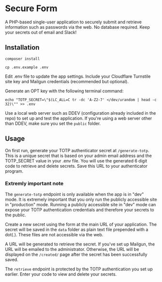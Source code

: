 # Secure Form

A PHP-based single-user application to securely submit and retrieve information such as passwords via the web. No database required. Keep your secrets out of email and Slack!

## Installation

`composer install`

`cp .env.example .env`

Edit .env file to update the app settings. Include your Cloudflare Turnstile site key and Mailgun credentials (recommended but optional).

Generate an OPT key with the following terminal command:

`echo "TOTP_SECRET=\"$(LC_ALL=C tr -dc 'A-Z2-7' </dev/urandom | head -c 32)\"" >> .env`

Use a local web server such as DDEV (configuration already included in the repo) to set up and test the application. If you're using a web server other than DDEV, make sure you set the `public` folder.

## Usage

On first run, generate your TOTP authenticator secret at `/generate-totp`. This is a unique secret that is based on your admin email address and the TOTP_SECRET value in your .env file. You will use the generated 6 digit code to retrieve and delete secrets. Save this URL to your authenticator program.

### Extremly important note

The `generate-totp` endpoint is only available when the app is in "dev" mode. It is extremely important that you only run the publicly accessible site in "production" mode. Running a publicly accessible site in "dev" mode can expose your TOTP authentication credentials and therefore your secrets to the public.

Create a new secret using the form at the main URL of your application. The secret will be saved in the `data` folder as plain text file prepended with a dot(.). These files are not accessible via the web.

A URL will be generated to retrieve the secret. If you've set up Mailgun, the URL will be emailed to the administrator. Otherwise, the URL will be displayed on the `/created/` page after the secret has been successfully saved.

The `retrieve` endpoint is protected by the TOTP authentication you set up earlier. Enter your code to view and delete your secrets.
